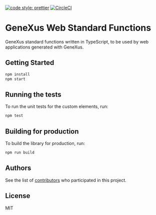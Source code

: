 [![code style: prettier](https://img.shields.io/badge/code_style-prettier-ff69b4.svg?style=flat-square)](https://github.com/prettier/prettier)
[![CircleCI](https://circleci.com/gh/genexuslabs/web-standard-functions.svg?style=svg)](https://circleci.com/gh/genexuslabs/web-standard-functions)

# GeneXus Web Standard Functions

GeneXus standard functions written in TypeScript, to be used by web applications generated with GeneXus.

## Getting Started

```bash
npm install
npm start
```

## Running the tests

To run the unit tests for the custom elements, run:

```bash
npm test
```

## Building for production

To build the library for production, run:

```bash
npm run build
```

## Authors

See the list of [contributors](https://github.com/genexuslabs/web-standard-functions/contributors) who participated in this project.

## License

MIT
